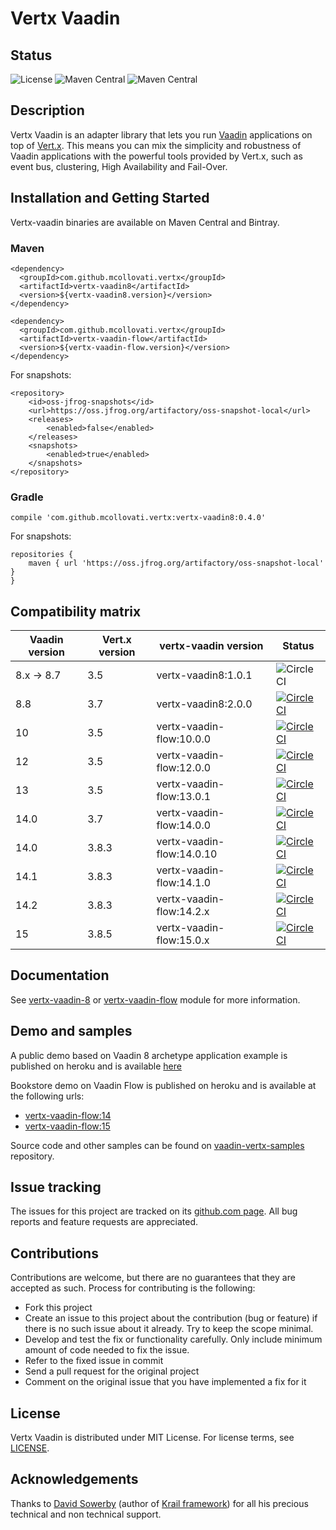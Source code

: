 # Vertx Vaadin

## Status

![License](https://img.shields.io/github/license/mcollovati/vertx-vaadin.svg)
![Maven Central](https://img.shields.io/maven-central/v/com.github.mcollovati.vertx/vertx-vaadin8.svg?label=vertx-vaadin8)
![Maven Central](https://img.shields.io/maven-central/v/com.github.mcollovati.vertx/vertx-vaadin-flow.svg?label=vertx-vaadin-flow)


## Description

Vertx Vaadin is an adapter library that lets you run [Vaadin](https://vaadin.com/) applications on top of [Vert.x](http://vertx.io/).
This means you can mix the simplicity and robustness of Vaadin applications with the powerful tools provided by Vert.x, such as event bus, clustering, High Availability and Fail-Over.

## Installation and Getting Started

Vertx-vaadin binaries are available on Maven Central and Bintray.

### Maven

```
<dependency>
  <groupId>com.github.mcollovati.vertx</groupId>
  <artifactId>vertx-vaadin8</artifactId>
  <version>${vertx-vaadin8.version}</version>
</dependency>
```

```
<dependency>
  <groupId>com.github.mcollovati.vertx</groupId>
  <artifactId>vertx-vaadin-flow</artifactId>
  <version>${vertx-vaadin-flow.version}</version>
</dependency>
```


For snapshots:
```
<repository>
	<id>oss-jfrog-snapshots</id>
	<url>https://oss.jfrog.org/artifactory/oss-snapshot-local</url>
    <releases>
        <enabled>false</enabled>
    </releases>
    <snapshots>
        <enabled>true</enabled>
    </snapshots>	
</repository>
```


### Gradle

```
compile 'com.github.mcollovati.vertx:vertx-vaadin8:0.4.0'
```

For snapshots:
```
repositories {
	maven { url 'https://oss.jfrog.org/artifactory/oss-snapshot-local' }
}
```

## Compatibility matrix

|Vaadin version|Vert.x version|vertx-vaadin version|Status|
|--------------|--------------|--------------------|------|
|8.x -> 8.7|3.5|vertx-vaadin8:1.0.1|![CircleCI](https://img.shields.io/badge/stable-green.svg?style=for-the-badge)|
|8.8|3.7|vertx-vaadin8:2.0.0|[![CircleCI](https://circleci.com/gh/mcollovati/vertx-vaadin/tree/master.svg?style=svg)](https://circleci.com/gh/mcollovati/vertx-vaadin/tree/master)|
|10|3.5|vertx-vaadin-flow:10.0.0|[![CircleCI](https://circleci.com/gh/mcollovati/vertx-vaadin/tree/vaadin-10.svg?style=svg)](https://circleci.com/gh/mcollovati/vertx-vaadin/tree/vaadin-10)|
|12|3.5|vertx-vaadin-flow:12.0.0|[![CircleCI](https://circleci.com/gh/mcollovati/vertx-vaadin/tree/vaadin-12.svg?style=svg)](https://circleci.com/gh/mcollovati/vertx-vaadin/tree/vaadin-12)|
|13|3.5|vertx-vaadin-flow:13.0.1|[![CircleCI](https://circleci.com/gh/mcollovati/vertx-vaadin/tree/vaadin-13.svg?style=svg)](https://circleci.com/gh/mcollovati/vertx-vaadin/tree/vaadin-13)|
|14.0|3.7|vertx-vaadin-flow:14.0.0|[![CircleCI](https://img.shields.io/badge/stable-green.svg?style=for-the-badge)](https://circleci.com/gh/mcollovati/vertx-vaadin/134)|
|14.0|3.8.3|vertx-vaadin-flow:14.0.10|[![CircleCI](https://circleci.com/gh/mcollovati/vertx-vaadin/tree/vaadin-14.svg?style=svg)](https://circleci.com/gh/mcollovati/vertx-vaadin/tree/vaadin-14)|
|14.1|3.8.3|vertx-vaadin-flow:14.1.0|[![CircleCI](https://circleci.com/gh/mcollovati/vertx-vaadin/tree/master.svg?style=svg)](https://circleci.com/gh/mcollovati/vertx-vaadin/tree/master)|
|14.2|3.8.3|vertx-vaadin-flow:14.2.x|[![CircleCI](https://circleci.com/gh/mcollovati/vertx-vaadin/tree/vaadin-14.2.svg?style=svg)](https://circleci.com/gh/mcollovati/vertx-vaadin/tree/vaadin-14.2)|
|15|3.8.5|vertx-vaadin-flow:15.0.x|[![CircleCI](https://circleci.com/gh/mcollovati/vertx-vaadin/tree/vaadin-15.svg?style=svg)](https://circleci.com/gh/mcollovati/vertx-vaadin/tree/vaadin-15)|

## Documentation

See [vertx-vaadin-8](vertx-vaadin-8-parent/vertx-vaadin8)  or [vertx-vaadin-flow](vertx-vaadin-flow-parent/vertx-vaadin-flow) module for more information.

## Demo and samples

A public demo based on Vaadin 8 archetype application example is published on heroku and is available [here](http://vertx-vaadin-example.herokuapp.com/)

Bookstore demo on Vaadin Flow is published on heroku and is available at the following urls:

* [vertx-vaadin-flow:14](https://vertx-vaadin14-example.herokuapp.com/)
* [vertx-vaadin-flow:15](https://vertx-vaadin15-example.herokuapp.com/)

Source code and other samples can be found on [vaadin-vertx-samples](https://github.com/mcollovati/vaadin-vertx-samples) repository. 

## Issue tracking
  
The issues for this project are tracked on its [github.com page](https://github.com/mcollovati/vertx-vaadin/issues). All bug reports and feature requests are appreciated.
  
## Contributions
  
Contributions are welcome, but there are no guarantees that they are accepted as such. Process for contributing is the following:
- Fork this project
- Create an issue to this project about the contribution (bug or feature) if there is no such issue about it already. Try to keep the scope minimal.
- Develop and test the fix or functionality carefully. Only include minimum amount of code needed to fix the issue.
- Refer to the fixed issue in commit
- Send a pull request for the original project
- Comment on the original issue that you have implemented a fix for it
  
## License

Vertx Vaadin is distributed under MIT License. For license terms, see [LICENSE](LICENSE).

## Acknowledgements

Thanks to [David Sowerby](https://github.com/davidsowerby) (author of [Krail framework](https://github.com/davidsowerby/krail)) for all his precious technical and non technical support.
